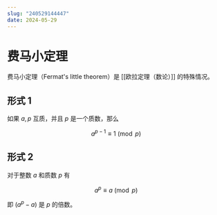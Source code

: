```yaml
---
slug: "240529144447"
date: 2024-05-29
---
```


# 费马小定理

费马小定理（Fermat's little theorem）是 [[欧拉定理（数论）]] 的特殊情况。

## 形式 1

如果 $a,p$ 互质，并且 $p$ 是一个质数，那么

$$
a^{p-1} \equiv 1 \pmod{p}
$$

## 形式 2

对于整数 $a$ 和质数 $p$ 有

$$
a^p \equiv a \pmod{p}
$$

即 $(a^p-a)$ 是 $p$ 的倍数。
